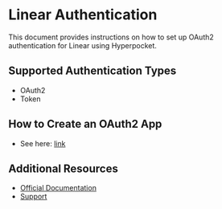 # Linear Authentication

This document provides instructions on how to set up OAuth2 authentication for Linear using Hyperpocket.

## Supported Authentication Types

- OAuth2
- Token

## How to Create an OAuth2 App

- See here: [link](https://developers.linear.app/docs/oauth/authentication)

## Additional Resources

- [Official Documentation](https://developers.linear.app/docs)
- [Support](https://linear.app/support) 